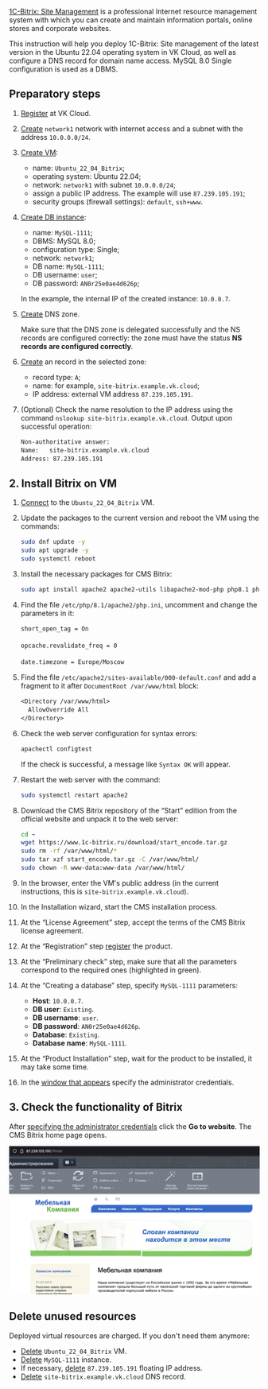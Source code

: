 [1C-Bitrix: Site Management](https://www.1c-bitrix.ru/products/cms/) is a professional Internet resource management system with which you can create and maintain information portals, online stores and corporate websites.

This instruction will help you deploy 1C-Bitrix: Site management of the latest version in the Ubuntu 22.04 operating system in VK Cloud, as well as configure a DNS record for domain name access. MySQL 8.0 Single configuration is used as a DBMS.

## Preparatory steps

1. [Register](/en/additionals/start/account-registration) at VK Cloud.
1. [Create](/en/networks/vnet/operations/manage-net#creating_a_network) `network1` network with internet access and a subnet with the address `10.0.0.0/24`.
1. [Create VM](/en/base/iaas/service-management/vm/vm-create):

   - name: `Ubuntu_22_04_Bitrix`;
   - operating system: Ubuntu 22.04;
   - network: `network1` with subnet `10.0.0.0/24`;
   - assign a public IP address. The example will use `87.239.105.191`;
   - security groups (firewall settings): `default`, `ssh+www`.

1. [Create DB instance](/en/dbs/dbaas/instructions/create):

   - name: `MySQL-1111`;
   - DBMS: MySQL 8.0;
   - configuration type: Single;
   - network: `network1`;
   - DB name: `MySQL-1111`;
   - DB username: `user`;
   - DB password: `AN0r25e0ae4d626p`;

   In the example, the internal IP of the created instance: `10.0.0.7`.

1. [Create](/en/networks/dns/publicdns#creating_a_zone) DNS zone.

   <warn>

   Make sure that the DNS zone is delegated successfully and the NS records are configured correctly: the zone must have the status **NS records are configured correctly**.

   </warn>

1. [Create](/en/networks/dns/publicdns#adding_resource_records) an record in the selected zone:

   - record type: `A`;
   - name: for example, `site-bitrix.example.vk.cloud`;
   - IP address: external VM address `87.239.105.191`.

1. (Optional) Check the name resolution to the IP address using the command `nslookup site-bitrix.example.vk.cloud`. Output upon successful operation:

   ```bash
   Non-authoritative answer:
   Name:   site-bitrix.example.vk.cloud
   Address: 87.239.105.191
   ```

## 2. Install Bitrix on VM

1. [Connect](/en/base/iaas/service-management/vm/vm-connect/vm-connect-nix) to the `Ubuntu_22_04_Bitrix` VM.
1. Update the packages to the current version and reboot the VM using the commands:

   ```bash
   sudo dnf update -y
   sudo apt upgrade -y
   sudo systemctl reboot
   ```

1. Install the necessary packages for CMS Bitrix:

   ```bash
   sudo apt install apache2 apache2-utils libapache2-mod-php php8.1 php8.1-cli php8.1-curl php8.1-fpm php8.1-gd php8.1-intl php8.1-mbstring php8.1-mysql php8.1-opcache php8.1-readline php8.1-soap php8.1-xml php8.1-xmlrpc php8.1-zip php-gd -y
   ```

1. Find the file `/etc/php/8.1/apache2/php.ini`, uncomment and change the parameters in it:

   ```txt
   short_open_tag = On

   opcache.revalidate_freq = 0

   date.timezone = Europe/Moscow
   ```

1. Find the file `/etc/apache2/sites-available/000-default.conf` and add a fragment to it after `DocumentRoot /var/www/html` block:

   ```txt
   <Directory /var/www/html>
     AllowOverride All
   </Directory>
   ```

1. Check the web server configuration for syntax errors:

   ```bash
   apachectl configtest
   ```

   If the check is successful, a message like `Syntax OK` will appear.

1. Restart the web server with the command:

   ```bash
   sudo systemctl restart apache2
   ```

1. Download the CMS Bitrix repository of the “Start” edition from the official website and unpack it to the web server:

   ```bash
   cd ~
   wget https://www.1c-bitrix.ru/download/start_encode.tar.gz
   sudo rm -rf /var/www/html/*
   sudo tar xzf start_encode.tar.gz -C /var/www/html/
   sudo chown -R www-data:www-data /var/www/html/
   ```

1. In the browser, enter the VM's public address (in the current instructions, this is `site-bitrix.example.vk.cloud`).
1. In the Installation wizard, start the CMS installation process.
1. At the “License Agreement” step, accept the terms of the CMS Bitrix license agreement.
1. At the “Registration” step [register](https://dev.1c-bitrix.ru/learning/course/index.php?COURSE_ID=32&LESSON_ID=2043&LESSON_PATH=3903.4862.4888.4538.2043) the product.
1. At the “Preliminary check” step, make sure that all the parameters correspond to the required ones (highlighted in green).
1. At the “Creating a database” step, specify `MySQL-1111`  parameters:

   - **Host**: `10.0.0.7`.
   - **DB user**: `Existing`.
   - **DB username**: `user`.
   - **DB password**: `AN0r25e0ae4d626p`.
   - **Database**: `Existing`.
   - **Database name**: `MySQL-1111`.

1. At the “Product Installation” step, wait for the product to be installed, it may take some time.
1. In the [window that appears](https://dev.1c-bitrix.ru/learning/course/index.php?COURSE_ID=32&LESSON_ID=2059&LESSON_PATH=3903.4862.4888.4538.2059) specify the administrator credentials.

## 3. Check the functionality of Bitrix

After [specifying the administrator credentials](https://dev.1c-bitrix.ru/learning/course/index.php?COURSE_ID=32&LESSON_ID=2059&LESSON_PATH=3903.4862.4888.4538.2059) click the **Go to website**. The CMS Bitrix home page opens.

![](assets/bitrix_main.png)

## Delete unused resources

Deployed virtual resources are charged. If you don't need them anymore:

- [Delete](/en/base/iaas/service-management/vm/vm-manage#deleting_a_vm) `Ubuntu_22_04_Bitrix` VM.
- [Delete](/en/dbs/dbaas/instructions/delete) `MySQL-1111` instance.
- If necessary, [delete](/en/networks/vnet/operations/manage-floating-ip#removing_floating_ip_address_from_the_project) `87.239.105.191` floating IP address.
- [Delete](/en/networks/dns/publicdns#deleting_resource_records) `site-bitrix.example.vk.cloud` DNS record.

